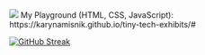 <img src= "https://github.com/KarynaMisnik/KarynaMisnik/assets/96831988/e40e29d6-9a99-41fd-bba2-fe54273fbb1f" />
My Playground (HTML, CSS, JavaScript): https://karynamisnik.github.io/tiny-tech-exhibits/#


<a href="https://git.io/streak-stats"><img src="https://github-readme-streak-stats.herokuapp.com?user=KarynaMisnik" alt="GitHub Streak" /></a>


